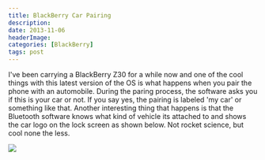 ```yaml
---
title: BlackBerry Car Pairing
description: 
date: 2013-11-06
headerImage: 
categories: [BlackBerry]
tags: post
---
```


I've been carrying a BlackBerry Z30 for a while now and one of the cool things with this latest version of the OS is what happens when you pair the phone with an automobile. During the paring process, the software asks you if this is your car or not. If you say yes, the pairing is labeled 'my car' or something like that. Another interesting thing that happens is that the Bluetooth software knows what kind of vehicle its attached to and shows the car logo on the lock screen as shown below. Not rocket science, but cool none the less.

![](/images/2013/blackberry-z30-car-connection.png)